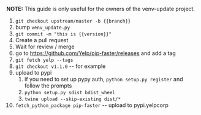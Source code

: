 **NOTE:** This guide is only useful for the owners of the venv-update project.

1. `git checkout upstream/master -b {{branch}}`
1. bump `venv_update.py`
1. `git commit -m "this is {{version}}"`
1. Create a pull request
1. Wait for review / merge
1. go to https://github.com/Yelp/pip-faster/releases and add a tag
1. `git fetch yelp --tags`
1. `git checkout v1.1.0`   --  for example
1.  upload to pypi
    1. if you need to set up pypy auth, `python setup.py register` and follow the prompts
    1. `python setup.py sdist bdist_wheel`
    1. `twine upload --skip-existing dist/*`
1. `fetch_python_package pip-faster` -- upload to pypi.yelpcorp
